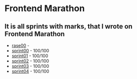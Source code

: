 # **Frontend Marathon**

## It is all sprints with marks, that I wrote on Frontend Marathon

-   [rase00](./rase00) -
-   [sprint00](./sprint00) - 100/100
-   [sprint01](./sprint01) - 100/100
-   [sprint02](./sprint02) - 100/100
-   [sprint03](./sprint03) - 100/100
-   [sprint04](./sprint04) - 100/100
